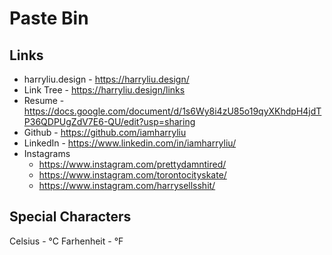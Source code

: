 # Paste Bin

## Links

- harryliu.design - https://harryliu.design/
- Link Tree - https://harryliu.design/links
- Resume - https://docs.google.com/document/d/1s6Wy8i4zU85o19qyXKhdpH4jdTP36QDPUgZdV7E6-QU/edit?usp=sharing
- Github - https://github.com/iamharryliu
- LinkedIn - https://www.linkedin.com/in/iamharryliu/
- Instagrams
  - https://www.instagram.com/prettydamntired/
  - https://www.instagram.com/torontocityskate/
  - https://www.instagram.com/harrysellsshit/

## Special Characters

Celsius - °C
Farhenheit - °F
